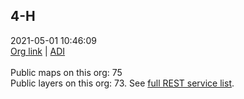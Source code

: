 <h2>4-H</h2>2021-05-01 10:46:09 <br /><a target='new' href='https://4-H.maps.arcgis.com'>Org link</a> | <a target='new' href='https://trbaker.github.io/ADI/'>ADI</a><br /><br />Public maps on this org: 75<br />Public layers on this org: 73. See <a target='new' href='https://services.arcgis.com/0iQnc90cLcaNZExC/ArcGIS/rest/services'>full REST service list</a>.